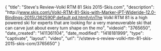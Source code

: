 {
    "title": "Steve's Review-Volkl RTM 81 Skis 2015-Skis.com",
    "description": "http:\/\/www.skis.com\/Volkl-RTM-81-Skis-with-Marker-iPT-Wideride-12.0-Bindings-2015\/362590P,default,pd.html\n\nThe Volkl RTM 81 is a high powered ski for experts that are looking for a very maneuverable ski that can carve just about every turn shape on the mo",
    "videoid": "3765650",
    "date_created": "1411361104",
    "date_modified": "1418181999",
    "type": "captivate",
    "layout": "video",
    "url": "\/v\/steve-s-review-volkl-rtm-81-skis-2015-skis-com\/3765650"
}